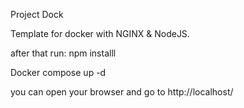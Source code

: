 Project Dock

Template for docker with NGINX & NodeJS.

after that run: npm installl

Docker compose up -d

you can open your browser and go to http://localhost/

